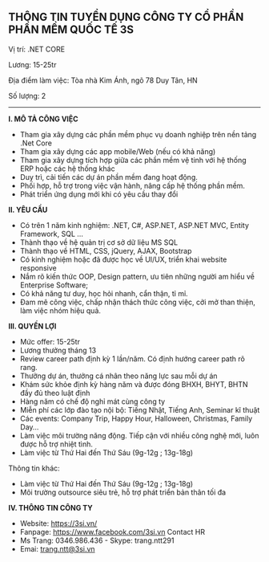 THÔNG TIN TUYỂN DỤNG
CÔNG TY CỔ PHẦN PHẦN MỀM QUỐC TẾ 3S 
---
Vị trí: .NET CORE

Lương: 15-25tr

Địa điểm làm việc: Tòa nhà Kim Ánh, ngõ 78 Duy Tân, HN

Số lượng: 2

---

**I. MÔ TẢ CÔNG VIỆC**
- Tham gia xây dựng các phần mềm phục vụ doanh nghiệp trên nền tảng .Net Core
- Tham gia xây dựng các app mobile/Web (nếu có khả năng)
- Tham gia xây dựng tích hợp giữa các phần mềm vệ tinh với hệ thống ERP hoặc các hệ thống khác
- Duy trì, cải tiến các dự án phần mềm đang hoạt động.
 - Phối hợp, hỗ trợ trong việc vận hành, nâng cấp hệ thống phần mềm.
 - Phát triển ứng dụng mới khi có yêu cầu thay đổi

**II. YÊU CẦU**
- Có trên 1 năm kinh nghiệm: .NET, C#, ASP.NET, ASP.NET MVC, Entity Framework, SQL …
- Thành thạo về hệ quản trị cơ sở dữ liệu MS SQL
- Thành thạo về HTML, CSS, jQuery, AJAX, Bootstrap
- Có kinh nghiệm hoặc đã được học về UI/UX, triển khai website responsive
- Nắm rõ kiến thức OOP, Design pattern, ưu tiên những người am hiểu về Enterprise Software;
- Có khả năng tư duy, học hỏi nhanh, cẩn thận, tỉ mỉ.
- Đam mê công việc, chấp nhận thách thức công việc, cởi mở than thiện, làm việc nhóm hiệu quả.


**III. QUYỀN LỢI**
- Mức offer: 15-25tr
- Lương thưởng tháng 13
- Review career path định kỳ 1 lần/năm. Có định hướng career path rõ rang.
- Thưởng dự án, thưởng cá nhân theo năng lực sau mỗi dự án
- Khám sức khỏe định kỳ hàng năm và được đóng BHXH, BHYT, BHTN đầy đủ theo luật định
- Hàng năm có chế độ nghỉ mát cùng công ty
- Miễn phí các lớp đào tạo nội bộ: Tiếng Nhật, Tiếng Anh, Seminar kĩ thuật
- Các events: Company Trip, Happy Hour, Halloween, Christmas, Family Day…
- Làm việc môi trường năng động. Tiếp cận với nhiều công nghệ mới, luôn được hỗ trợ nhiệt tình.
- Làm việc từ Thứ Hai đến Thứ Sáu (9g-12g ; 13g-18g)

Thông tin khác:
- Làm việc từ Thứ Hai đến Thứ Sáu (9g-12g ; 13g-18g)
- Môi trường outsource siêu trẻ, hỗ trợ phát triển bản thân tối đa

**IV. THÔNG TIN CÔNG TY**
- Website: https://3si.vn/
- Fanpage: https://www.facebook.com/3si.vn
Contact HR
- Ms Trang: 0346.986.436 - Skype: trang.ntt291
- Emai: trang.ntt@3si.vn
